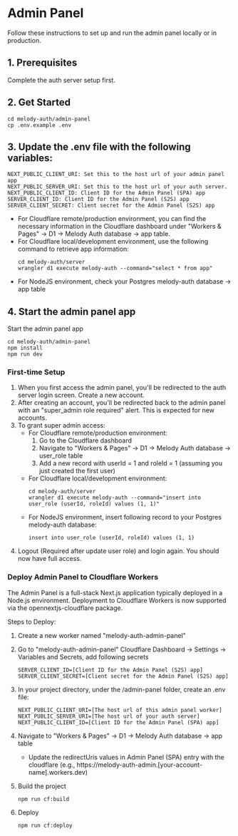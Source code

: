 # Admin Panel

Follow these instructions to set up and run the admin panel locally or in production.

## 1. Prerequisites
Complete the auth server setup first.

## 2. Get Started

```
cd melody-auth/admin-panel
cp .env.example .env
```

## 3. Update the .env file with the following variables:
```
NEXT_PUBLIC_CLIENT_URI: Set this to the host url of your admin panel app
NEXT_PUBLIC_SERVER_URI: Set this to the host url of your auth server.
NEXT_PUBLIC_CLIENT_ID: Client ID for the Admin Panel (SPA) app
SERVER_CLIENT_ID: Client ID for the Admin Panel (S2S) app
SERVER_CLIENT_SECRET: Client secret for the Admin Panel (S2S) app
```

- For Cloudflare remote/production environment, you can find the necessary information in the Cloudflare dashboard under "Workers & Pages" -> D1 -> Melody Auth database -> app table.
- For Cloudflare local/development environment, use the following command to retrieve app information:
  ```
  cd melody-auth/server
  wrangler d1 execute melody-auth --command="select * from app"
  ```
- For NodeJS environment, check your Postgres melody-auth database -> app table

## 4. Start the admin panel app

Start the admin panel app
```
cd melody-auth/admin-panel
npm install
npm run dev
```

### First-time Setup

1. When you first access the admin panel, you'll be redirected to the auth server login screen. Create a new account.
2. After creating an account, you'll be redirected back to the admin panel with an "super_admin role required" alert. This is expected for new accounts.
3. To grant super admin access:
    - For Cloudflare remote/production environment:
      1. Go to the Cloudflare dashboard
      2. Navigate to "Workers & Pages" -> D1 -> Melody Auth database -> user_role table
      3. Add a new record with userId = 1 and roleId = 1 (assuming you just created the first user)
    - For Cloudflare local/development environment:
      ```
      cd melody-auth/server
      wrangler d1 execute melody-auth --command="insert into user_role (userId, roleId) values (1, 1)"
      ```
    - For NodeJS environment, insert following record to your Postgres melody-auth database:
      ```
      insert into user_role (userId, roleId) values (1, 1)
      ```
4. Logout (Required after update user role) and login again. You should now have full access.

### Deploy Admin Panel to Cloudflare Workers
The Admin Panel is a full-stack Next.js application typically deployed in a Node.js environment. Deployment to Cloudflare Workers is now supported via the opennextjs-cloudflare package.
  
Steps to Deploy:  
1. Create a new worker named "melody-auth-admin-panel"
2. Go to "melody-auth-admin-panel" Cloudflare Dashboard -> Settings -> Variables and Secrets, add following secrets
    ```
    SERVER_CLIENT_ID=[Client ID for the Admin Panel (S2S) app]
    SERVER_CLIENT_SECRET=[Client secret for the Admin Panel (S2S) app]
    ```
3. In your project directory, under the /admin-panel folder, create an .env file:
    ```
    NEXT_PUBLIC_CLIENT_URI=[The host url of this admin panel worker]
    NEXT_PUBLIC_SERVER_URI=[The host url of your auth server]
    NEXT_PUBLIC_CLIENT_ID=[Client ID for the Admin Panel (SPA) app]
    ```
4. Navigate to "Workers & Pages" -> D1 -> Melody Auth database -> app table 
    - Update the redirectUris values in Admin Panel (SPA)	entry with the cloudflare  (e.g., https://melody-auth-admin.[your-account-name].workers.dev)

5. Build the project
    ```
    npm run cf:build
    ```
6. Deploy
    ```
    npm run cf:deploy
    ```
